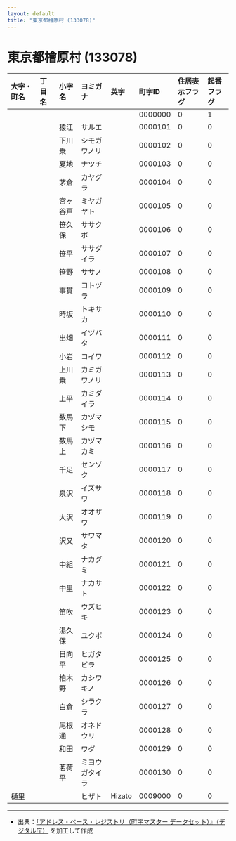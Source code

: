 ```yaml
---
layout: default
title: "東京都檜原村 (133078)"
---
```


# 東京都檜原村 (133078)

| 大字・町名 | 丁目名 | 小字名 | ヨミガナ | 英字 | 町字ID | 住居表示フラグ | 起番フラグ |
|:---|:---|:---|:---|:---|:---|:---|:---|
|  |  |  |  |  | 0000000 | 0 | 1 |
|  |  | 猿江 | サルエ |  | 0000101 | 0 | 0 |
|  |  | 下川乗 | シモガワノリ |  | 0000102 | 0 | 0 |
|  |  | 夏地 | ナツチ |  | 0000103 | 0 | 0 |
|  |  | 茅倉 | カヤグラ |  | 0000104 | 0 | 0 |
|  |  | 宮ヶ谷戸 | ミヤガヤト |  | 0000105 | 0 | 0 |
|  |  | 笹久保 | ササクボ |  | 0000106 | 0 | 0 |
|  |  | 笹平 | ササダイラ |  | 0000107 | 0 | 0 |
|  |  | 笹野 | ササノ |  | 0000108 | 0 | 0 |
|  |  | 事貫 | コトヅラ |  | 0000109 | 0 | 0 |
|  |  | 時坂 | トキサカ |  | 0000110 | 0 | 0 |
|  |  | 出畑 | イヅバタ |  | 0000111 | 0 | 0 |
|  |  | 小岩 | コイワ |  | 0000112 | 0 | 0 |
|  |  | 上川乗 | カミガワノリ |  | 0000113 | 0 | 0 |
|  |  | 上平 | カミダイラ |  | 0000114 | 0 | 0 |
|  |  | 数馬下 | カヅマシモ |  | 0000115 | 0 | 0 |
|  |  | 数馬上 | カヅマカミ |  | 0000116 | 0 | 0 |
|  |  | 千足 | センゾク |  | 0000117 | 0 | 0 |
|  |  | 泉沢 | イズサワ |  | 0000118 | 0 | 0 |
|  |  | 大沢 | オオザワ |  | 0000119 | 0 | 0 |
|  |  | 沢又 | サワマタ |  | 0000120 | 0 | 0 |
|  |  | 中組 | ナカグミ |  | 0000121 | 0 | 0 |
|  |  | 中里 | ナカサト |  | 0000122 | 0 | 0 |
|  |  | 笛吹 | ウズヒキ |  | 0000123 | 0 | 0 |
|  |  | 湯久保 | ユクボ |  | 0000124 | 0 | 0 |
|  |  | 日向平 | ヒガタビラ |  | 0000125 | 0 | 0 |
|  |  | 柏木野 | カシワキノ |  | 0000126 | 0 | 0 |
|  |  | 白倉 | シラクラ |  | 0000127 | 0 | 0 |
|  |  | 尾根通 | オネドウリ |  | 0000128 | 0 | 0 |
|  |  | 和田 | ワダ |  | 0000129 | 0 | 0 |
|  |  | 茗荷平 | ミヨウガタイラ |  | 0000130 | 0 | 0 |
| 樋里 |  |  | ヒザト | Hizato | 0009000 | 0 | 0 |

---

- 出典：[「アドレス・ベース・レジストリ（町字マスター データセット）』（デジタル庁）](https://www.digital.go.jp/policies/base_registry_address/) を加工して作成